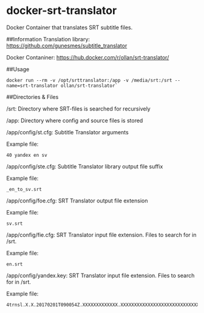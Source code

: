 # docker-srt-translator
Docker Container that translates SRT subtitle files.


##Information
Translation library: https://github.com/gunesmes/subtitle_translator

Docker Contaniner: https://hub.docker.com/r/ollan/srt-translator/

##Usage

```
docker run --rm -v /opt/srttranslator:/app -v /media/srt:/srt --name=srt-translator ollan/srt-translator`
```

##Directories & Files

/srt: Directory where SRT-files is searched for recursively

/app: Directory where config and source files is stored

/app/config/st.cfg: Subtitle Translator arguments

Example file:
```
40 yandex en sv
```

/app/config/ste.cfg: Subtitle Translator library output file suffix

Example file:
```
_en_to_sv.srt
```

/app/config/foe.cfg: SRT Translator output file extension

Example file:
```
sv.srt
```

/app/config/fie.cfg: SRT Translator input file extension. Files to search for in /srt.

Example file:
```
en.srt
```

/app/config/yandex.key: SRT Translator input file extension. Files to search for in /srt.

Example file:
```
4trnsl.X.X.20170201T090054Z.XXXXXXXXXXXXX.XXXXXXXXXXXXXXXXXXXXXXXXXXXXXXXXXX
```
